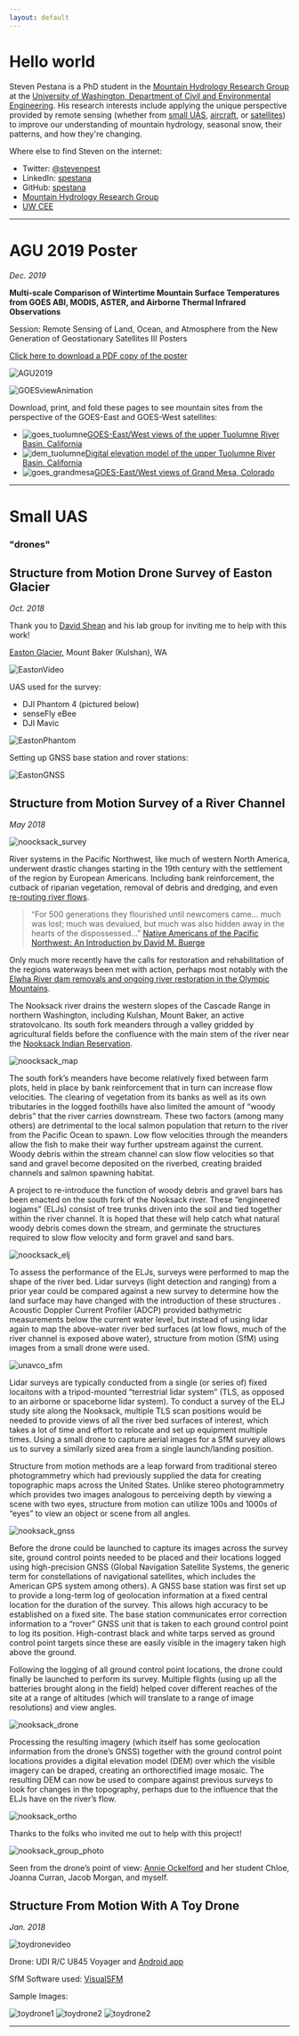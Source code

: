 ```yaml
---
layout: default
---
```


# Hello world

Steven Pestana is a PhD student in the [Mountain Hydrology Research Group](https://depts.washington.edu/mtnhydr/) at the [University of Washington, Department of Civil and Environmental Engineering](https://www.ce.washington.edu/). His research interests include applying the unique perspective provided by remote sensing (whether from [small UAS](#small-uas), [aircraft](), or [satellites]()) to improve our understanding of mountain hydrology, seasonal snow, their patterns, and how they're changing. 

Where else to find Steven on the internet:

 * Twitter: [@stevenpest](https://twitter.com/stevenpest)
 * LinkedIn: [spestana](https://www.linkedin.com/in/spestana/)
 * GitHub: [spestana](https://github.com/spestana/)
 * [Mountain Hydrology Research Group](https://depts.washington.edu/mtnhydr/)
 * [UW CEE](https://www.ce.washington.edu/)


* * *

# AGU 2019 Poster
*Dec. 2019*

**Multi-scale Comparison of Wintertime Mountain Surface Temperatures from GOES ABI, MODIS, ASTER, and Airborne Thermal Infrared Observations**

Session: Remote Sensing of Land, Ocean, and Atmosphere from the New Generation of Geostationary Satellites III Posters

[Click here to download a PDF copy of the poster](/assets/images/agu2019poster.pdf)

![AGU2019](/assets/images/agu2019poster_small.jpg)



![GOESviewAnimation](/assets/images/goes_view_animation.gif)

Download, print, and fold these pages to see mountain sites from the perspective of the GOES-East and GOES-West satellites:

 * ![goes_tuolumne](/assets/images/goes_tuolumne_small.jpg)[GOES-East/West views of the upper Tuolumne River Basin, California](/assets/images/goes_tuolumne.pdf)
 * ![dem_tuolumne](/assets/images/dem_tuolumne_small.jpg)[Digital elevation model of the upper Tuolumne River Basin, California](/assets/images/dem_tuolumne.pdf)
 * ![goes_grandmesa](/assets/images/goes_grandmesa_small.jpg)[GOES-East/West views of Grand Mesa, Colorado](/assets/images/goes_grandmesa.pdf)


* * *

# Small UAS
### "drones"

## Structure from Motion Drone Survey of Easton Glacier
*Oct. 2018*

Thank you to [David Shean](https://dshean.github.io/) and his lab group for inviting me to help with this work!

[Easton Glacier](https://en.wikipedia.org/wiki/Easton_Glacier), Mount Baker (Kulshan), WA

![EastonVideo](/assets/images/easton_video.gif)

UAS used for the survey:

* DJI Phantom 4 (pictured below)
* senseFly eBee
* DJI Mavic

![EastonPhantom](/assets/images/easton_phantom.jpg)


Setting up GNSS base station and rover stations:

![EastonGNSS](/assets/images/easton_gnss.jpg)

## Structure from Motion Survey of a River Channel
*May 2018*

![noocksack_survey](/assets/images/noocksack_survey.jpg)

River systems in the Pacific Northwest, like much of western North America, underwent drastic changes starting in the 19th century with the settlement of the region by European Americans. Including bank reinforcement, the cutback of riparian vegetation, removal of debris and dredging, and even [re-routing river flows](https://web.archive.org/web/20110621220131/http://www.historylink.org/index.cfm?DisplayPage=output.cfm&File_Id=2624).

> “For 500 generations they flourished until newcomers came… much was lost; much was devalued, but much was also hidden away in the hearts of the dispossessed…” [Native Americans of the Pacific Northwest: An Introduction by David M. Buerge](https://content.lib.washington.edu/aipnw/index.html)

Only much more recently have the calls for restoration and rehabilitation of the regions waterways been met with action, perhaps most notably with the [Elwha River dam removals and ongoing river restoration in the Olympic Mountains](https://www.nps.gov/olym/learn/nature/elwha-ecosystem-restoration.htm).

The Nooksack river drains the western slopes of the Cascade Range in northern Washington, including Kulshan, Mount Baker, an active stratovolcano. Its south fork meanders through a valley gridded by agricultural fields before the confluence with the main stem of the river near the [Nooksack Indian Reservation](https://nooksacktribe.org/).

![noocksack_map](/assets/images/noocksack_map.png)

The south fork’s meanders have become relatively fixed between farm plots, held in place by bank reinforcement that in turn can increase flow velocities. The clearing of vegetation from its banks as well as its own tributaries in the logged foothills have also limited the amount of “woody debris” that the river carries downstream. These two factors (among many others) are detrimental to the local salmon population that return to the river from the Pacific Ocean to spawn. Low flow velocities through the meanders allow the fish to make their way further upstream against the current. Woody debris within the stream channel can slow flow velocities so that sand and gravel become deposited on the riverbed, creating braided channels and salmon spawning habitat.

A project to re-introduce the function of woody debris and gravel bars has been enacted on the south fork of the Nooksack river. These “engineered logjams” (ELJs) consist of tree trunks driven into the soil and tied together within the river channel. It is hoped that these will help catch what natural woody debris comes down the stream, and germinate the structures required to slow flow velocity and form gravel and sand bars.

![noocksack_elj](/assets/images/noocksack_elj.png)

To assess the performance of the ELJs, surveys were performed to map the shape of the river bed. Lidar surveys (light detection and ranging) from a prior year could be compared against a new survey to determine how the land surface may have changed with the introduction of these structures . Acoustic Doppler Current Profiler (ADCP) provided bathymetric measurements below the current water level, but instead of using lidar again to map the above-water river bed surfaces (at low flows, much of the river channel is exposed above water), structure from motion (SfM) using images from a small drone were used.

![unavco_sfm](/assets/images/unavco_sfm.png)

Lidar surveys are typically conducted from a single (or series of) fixed locaitons with a tripod-mounted “terrestrial lidar system” (TLS, as opposed to an airborne or spaceborne lidar system). To conduct a survey of the ELJ study site along the Nooksack, multiple TLS scan positions would be needed to provide views of all the river bed surfaces of interest, which takes a lot of time and effort to relocate and set up equipment multiple times. Using a small drone to capture aerial images for a SfM survey allows us to survey a similarly sized area from a single launch/landing position.

Structure from motion methods are a leap forward from traditional stereo photogrammetry which had previously supplied the data for creating topographic maps across the United States. Unlike stereo photogrammetry which provides two images analogous to perceiving depth by viewing a scene with two eyes, structure from motion can utilize 100s and 1000s of “eyes” to view an object or scene from all angles.

![nooksack_gnss](/assets/images/nooksack_gnss.png)

Before the drone could be launched to capture its images across the survey site, ground control points needed to be placed and their locations logged using high-precision GNSS (Global Navigation Satellite Systems, the generic term for constellations of navigational satellites, which includes the American GPS system among others). A GNSS base station was first set up to provide a long-term log of geolocation information at a fixed central location for the duration of the survey. This allows high accuracy to be established on a fixed site. The base station communicates error correction information to a “rover” GNSS unit that is taken to each ground control point to log its position. High-contrast black and white tarps served as ground control point targets since these are easily visible in the imagery taken high above the ground.

Following the logging of all ground control point locations, the drone could finally be launched to perform its survey. Multiple flights (using up all the batteries brought along in the field) helped cover different reaches of the site at a range of altitudes (which will translate to a range of image resolutions) and view angles.

![nooksack_drone](/assets/images/nooksack_drone.png)

Processing the resulting imagery (which itself has some geolocation information from the drone’s GNSS) together with the ground control point locations provides a digital elevation model (DEM) over which the visible imagery can be draped, creating an orthorectified image mosaic. The resulting DEM can now be used to compare against previous surveys to look for changes in the topography, perhaps due to the influence that the ELJs have on the river’s flow.

![nooksack_ortho](/assets/images/nooksack_ortho.png)

Thanks to the folks who invited me out to help with this project!

![nooksack_group_photo](/assets/images/nooksack_group_photo.png)


Seen from the drone’s point of view: [Annie Ockelford](https://research.brighton.ac.uk/en/persons/annie-ockelford) and her student Chloe, Joanna Curran, Jacob Morgan, and myself.

## Structure From Motion With A Toy Drone
*Jan. 2018*
	
![toydronevideo](/assets/images/toydrone_video.gif)

Drone: UDI R/C U845 Voyager and [Android app]()

SfM Software used: [VisualSFM]()

Sample Images:

![toydrone1](/assets/images/toydrone1.jpg)
![toydrone2](/assets/images/toydrone2.jpg)
![toydrone2](/assets/images/toydrone2.jpg)


* * *






